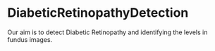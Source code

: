 # DiabeticRetinopathyDetection
Our aim is to detect Diabetic Retinopathy and identifying the levels in fundus images.
